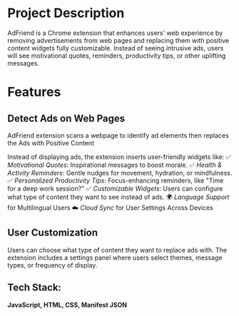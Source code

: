 # Project Description

AdFriend is a Chrome extension that enhances users' web experience by removing advertisements from web pages and replacing them with positive content widgets fully customizable. Instead of seeing intrusive ads, users will see motivational quotes, reminders, productivity tips, or other uplifting messages.

# Features

## Detect Ads on Web Pages

AdFriend extension scans a webpage to identify ad elements then replaces the Ads with Positive Content

Instead of displaying ads, the extension inserts user-friendly widgets like:
✅ _Motivational Quotes_: Inspirational messages to boost morale.
✅ _Health & Activity Reminders_: Gentle nudges for movement, hydration, or mindfulness.
✅ _Personalized Productivity Tips_: Focus-enhancing reminders, like "Time for a deep work session?"
✅ _Customizable Widgets_: Users can configure what type of content they want to see instead of ads.
🌍 _Language Support_ for Multilingual Users
☁️ _Cloud Sync_ for User Settings Across Devices

## User Customization

Users can choose what type of content they want to replace ads with.
The extension includes a settings panel where users select themes, message types, or frequency of display.

## Tech Stack:

**JavaScript, HTML, CSS, Manifest JSON**
